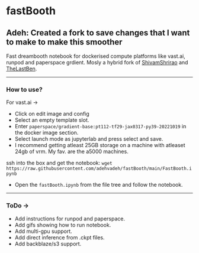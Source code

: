 # fastBooth

## Adeh: Created a fork to save changes that I want to make to make this smoother

Fast dreambooth notebook for dockerised compute platforms like vast.ai, runpod and paperspace grdient.
Mosly a hybrid fork of [ShivamShrirao](https://github.com/ShivamShrirao/diffusers) and [TheLastBen](https://github.com/TheLastBen/fast-stable-diffusion).

---
### How to use?


For vast.ai ->

- Click on edit image and config
- Select an empty template slot.
- Enter `paperspace/gradient-base:pt112-tf29-jax0317-py39-20221019` in the docker image section.
- Select launch mode as jupyterlab and press select and save.
- I recommend getting atleast 25GB storage on a machine with atleaset 24gb of vrm. My fav. are the a5000 machines.

ssh into the box and get the notebook:
`wget https://raw.githubusercontent.com/adehvadeh/fastBooth/main/FastBooth.ipynb`

- Open the `fastBooth.ipynb` from the file tree and follow the notebook.

---
### ToDo ->
- Add instructions for runpod and paperspace.
- Add gifs showing how to run notebook.
- Add multi-gpu support.
- Add direct inference from .ckpt files.
- Add backblaze/s3 support.
